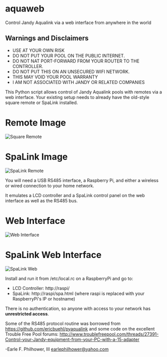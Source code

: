 # aquaweb
Control Jandy Aqualink via a web interface from anywhere in the world

## Warnings and Disclaimers
* USE AT YOUR OWN RISK
* DO NOT PUT YOUR POOL ON THE PUBLIC INTERNET.
* DO NOT NAT PORT-FORWARD FROM YOUR ROUTER TO THE CONTROLLER.
* DO NOT PUT THIS ON AN UNSECURED WIFI NETWORK.
* THIS MAY VOID YOUR POOL WARRANTY
* I AM NOT ASSOCIATED WITH JANDY OR RELATED COMPANIES

This Python script allows control of Jandy Aqualink pools with remotes
via a web interface.  Your existing setup needs to already have the 
old-style square remote or SpaLink installed.

# Remote Image
![Square Remote](https://github.com/earlephilhower/aquaweb/blob/master/remote.jpg)

# SpaLink Image
![SpaLink Remote](https://github.com/earlephilhower/aquaweb/blob/master/spalink.jpg)

You will need a USB RS485 interface, a Raspberry Pi, and either a wireless
or wired connection to your home network.

It emulates a LCD controller and a SpaLink control panel on the web
interface as well as the RS485 bus.

# Web Interface
![Web Interface](https://github.com/earlephilhower/aquaweb/blob/master/remoteweb.jpg)

# SpaLink Web Interface
![SpaLink Web](https://github.com/earlephilhower/aquaweb/blob/master/spalinkweb.jpg)

Install and run it from /etc/local.rc on a RaspberryPi and go to:
* LCD Controller:  http://raspi/
* SpaLink:         http://raspi/spa.html
(where raspi is replaced with your RaspberryPi's IP or hostname)

There is no authentication, so anyone with access to your network has
**unrestricted access**.

Some of the RS485 protocol routine was borrowed from
  https://github.com/ericbuehl/pyaqualink
and some code on the excellent Trouble Free Pool forums:
  http://www.troublefreepool.com/threads/27391-Control-your-Jandy-equipment-from-your-PC-with-a-15-adapter

-Earle F. Philhower, III
 earlephilhower@yahoo.com

